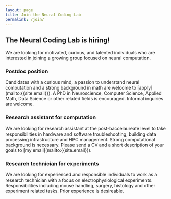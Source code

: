 ```yaml
---
layout: page
title: Join the Neural Coding Lab
permalink: /join/
---
```


<h2>The Neural Coding Lab is hiring!</h2>

We are looking for motivated, curious, and talented individuals who are interested in joining a growing group focused on neural computation.

<p><h3>Postdoc position</h3>
	Candidates with a curious mind, a passion to understand neural computation and a strong background in math are welcome to [apply](mailto:{{site.email}}). A PhD in Neuroscience, Computer Science, Applied Math, Data Science or other related fields is encouraged. Informal inquiries are welcome. 

<p><h3>Research assistant for computation</h3>
	We are looking for research assistant at the post-baccelaureate level to take responsibilities in hardware and software troubleshooting, building data processing infrastructure and HPC management. Strong computational background is necessary. Please send a CV and a short description of your goals to [my email](mailto:{{site.email}}). 

<p><h3>Research technician for experiments</h3>
	We are looking for experienced and responsible individuals to work as a research technician with a focus on electrophysiological experiments. Responsibilities including mouse handling, surgery, histology and other experiment related tasks. Prior experience is desireable. 




<!--
<p><h3>Post-doctoral scientists</h3>

If you like asking hard questions, making things work, and pursuing creative ideas with state-of-the-art tools then this lab may be for you. Prior experience with neurophysiology and advanced data analysis are desirable. Informal inquiries welcome to jxiaoxuan@gmail.com. 

<p><br> A position specifically for a computationally-focused post-doc on the "BMI" project is available - read more <a href="/pd/">here</a>.

<p><h3>Research technician / laboratory manager</h3>

We are looking for a bright, conscientious individual to work as a technician and laboratory manager. Responsibilities will include mouse handling and training, colony management, histological preparations, viral injections, and other laboratory tasks. Ability to build and troubleshoot hardware and software systems is highly desirable. There will be opportunities to use or develop skills in advanced experimental procedures such as brain clearing, electrophysiology, and/or imaging as well as in data science and analysis, according to ability and interest. We would ideally like someone able to make a two year commitment and able to start in late 2020. Please apply <a href="https://XXX/">here</a> if you're just getting started in this field, or <a href="https://XXX">here</a> if you have more experience and skills, as described in the post.

-->

<!-- <p><h3>Research technician</h3>

We are looking for a technician at the undergraduate or post-baccalaureate level. Responsibilities will include mouse handling and training, histological preparations, viral injections, and other laboratory tasks. There will be opportunities to use or develop skills in advanced experimental procedures such as brain clearing, electrophysiology, and/or imaging as well as in data science and analysis, according to ability and interest. Please send a CV and a short statement of your interests and goals to jxiaoxuan@gmail.com. We would ideally like someone able to commit at least 8 hours per week. -->

<!--
<p><h3>Graduate students</h3>

Students interested in joining the lab for a Ph.D. should apply to a Tsinghua University graduate program such as the <a href="http://XXX/">Program in Neurosciences</a>. Students from many programs are eligible to join the lab; please inquire for more details.
-->